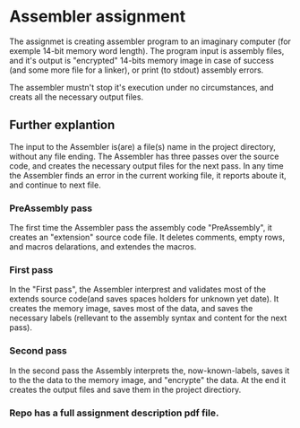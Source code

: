 # Assembler assignment

The assignmet is creating assembler program to an imaginary computer (for exemple 14-bit memory word length).
The program input is assembly files, and it's output is "encrypted" 14-bits memory image in case of success (and some more file for a linker), or print (to stdout) assembly errors.

The assembler mustn't stop it's execution under no circumstances, and creats all the necessary output files. 

## Further explantion

The input to the Assembler is(are) a file(s) name in the project directory, without any file ending. The Assembler has three passes over the source code, and creates the necessary output files for the next pass.
In any time the Assembler finds an error in the current working file, it reports aboute it, and continue to next file.

### PreAssembly pass
The first time the Assembler pass the assembly code "PreAssembly", it creates an "extension" source code file. It deletes comments, empty rows, and macros delarations, and extendes the macros.

### First pass
In the "First pass", the Assembler interprest and validates most of the extends source code(and saves spaces holders for unknown yet date). It creates the memory image, saves most of the data, and saves the necessary labels (rellevant to the assembly syntax and content for the next pass).

### Second pass 
In the second pass the Assembly interprets the, now-known-labels, saves it to the the data to the memory image, and "encrypte" the data. At the end it creates the output files and save them in the project directiory.


### Repo has a full assignment description pdf file.

